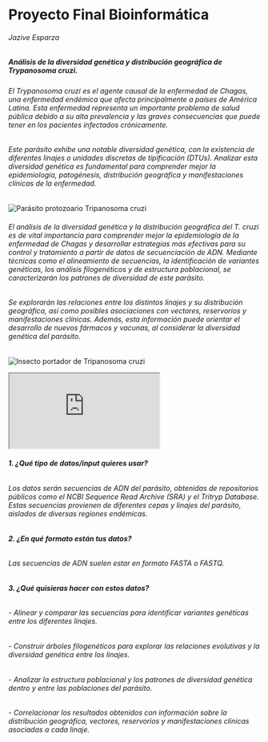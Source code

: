 # Proyecto Final Bioinformática

###### Jazive Esparza


##### **Análisis de la diversidad genética y distribución geográfica de *Trypanosoma cruzi***.

###### El *Trypanosoma cruzi* es el agente causal de la enfermedad de Chagas, una enfermedad endémica que afecta principalmente a países de América Latina. Esta enfermedad representa un importante problema de salud pública debido a su alta prevalencia y las graves consecuencias que puede tener en los pacientes infectados crónicamente.

###### Este parásito exhibe una notable diversidad genética, con la existencia de diferentes linajes o unidades discretas de tipificación (DTUs). Analizar esta diversidad genética es fundamental para comprender mejor la epidemiología, patogénesis, distribución geográfica y manifestaciones clínicas de la enfermedad.

![Parásito protozoario *Tripanosoma cruzi*](https://cdn.drugdiscoverynews.com/assets/articleNo/15734/hImg/40561/60238-ddn-podcast-banners-aug-2023-elk-istock-image-1-1-x.webp)



###### El análisis de la diversidad genética y la distribución geográfica del *T. cruzi* es de vital importancia para comprender mejor la epidemiología de la enfermedad de Chagas y desarrollar estrategias más efectivas para su control y tratamiento a partir de datos de secuenciación de ADN. Mediante técnicas como el alineamiento de secuencias, la identificación de variantes genéticas, los análisis filogenéticos y de estructura poblacional, se caracterizarán los patrones de diversidad de este parásito.

###### Se explorarán las relaciones entre los distintos linajes y su distribución geográfica, así como posibles asociaciones con vectores, reservorios y manifestaciones clínicas. Además, esta información puede orientar el desarrollo de nuevos fármacos y vacunas, al considerar la diversidad genética del parásito.

![Insecto portador de *Tripanosoma cruzi*](https://observatorio.medicina.uc.cl/wp-content/uploads/2017/12/chagas-e1516718209831.jpg)



<iframe src="https://www.youtube.com/embed/Dxh_hUi745M?si=y021ZTq1IODlkrdl" data-external= "1" > </iframe>





###### **1. ¿Qué tipo de datos/input quieres usar?**
###### Los datos serán secuencias de ADN del parásito, obtenidas de repositorios públicos como el NCBI Sequence Read Archive (SRA) y el Tritryp Database. Estas secuencias provienen de diferentes cepas y linajes del parásito, aislados de diversas regiones endémicas.

###### **2. ¿En qué formato están tus datos?**
###### Las secuencias de ADN suelen estar en formato FASTA o FASTQ.

###### **3. ¿Qué quisieras hacer con estos datos?**
###### - Alinear y comparar las secuencias para identificar variantes genéticas entre los diferentes linajes.
###### - Construir árboles filogenéticos para explorar las relaciones evolutivas y la diversidad genética entre los linajes.
###### - Analizar la estructura poblacional y los patrones de diversidad genética dentro y entre las poblaciones del parásito.
###### - Correlacionar los resultados obtenidos con información sobre la distribución geográfica, vectores, reservorios y manifestaciones clínicas asociadas a cada linaje.



